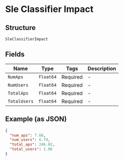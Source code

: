
# Sle Classifier Impact

## Structure

`SleClassifierImpact`

## Fields

| Name | Type | Tags | Description |
|  --- | --- | --- | --- |
| `NumAps` | `float64` | Required | - |
| `NumUsers` | `float64` | Required | - |
| `TotalAps` | `float64` | Required | - |
| `TotalUsers` | `float64` | Required | - |

## Example (as JSON)

```json
{
  "num_aps": 7.66,
  "num_users": 6.74,
  "total_aps": 246.02,
  "total_users": 1.96
}
```


